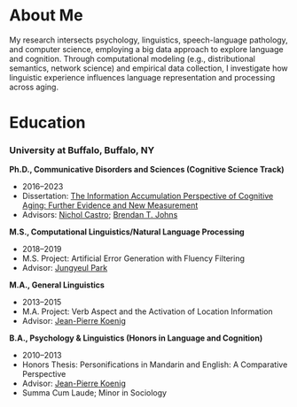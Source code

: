 # About Me
 
My research intersects psychology, linguistics, speech-language pathology, and computer science, employing a big data approach to explore language and cognition. Through computational modeling (e.g., distributional semantics, network science) and empirical data collection, I investigate how linguistic experience influences language representation and processing across aging.

# Education

### University at Buffalo, Buffalo, NY

**Ph.D., Communicative Disorders and Sciences (Cognitive Science Track)**  
- 2016–2023  
- Dissertation: [The Information Accumulation Perspective of Cognitive Aging: Further Evidence and New Measurement](https://www.proquest.com/docview/2926380399)
- Advisors: [Nichol Castro](https://sites.google.com/view/alnlab); [Brendan T. Johns](http://btjohns.com)

**M.S., Computational Linguistics/Natural Language Processing**  
- 2018–2019  
- M.S. Project: Artificial Error Generation with Fluency Filtering  
- Advisor: [Jungyeul Park](https://linguistics.ubc.ca/profile/jungyeul-park/)

**M.A., General Linguistics**  
- 2013–2015  
- M.A. Project: Verb Aspect and the Activation of Location Information  
- Advisor: [Jean-Pierre Koenig](https://www.jeanpierrekoenig.com)

**B.A., Psychology & Linguistics (Honors in Language and Cognition)**  
- 2010–2013  
- Honors Thesis: Personifications in Mandarin and English: A Comparative Perspective  
- Advisor: [Jean-Pierre Koenig](https://www.jeanpierrekoenig.com)  
- Summa Cum Laude; Minor in Sociology


